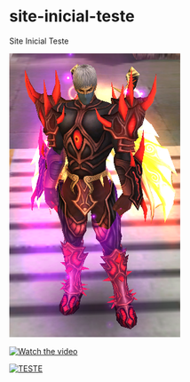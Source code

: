 # site-inicial-teste
Site Inicial Teste

<img title="a title" alt="Alt text" src="/imagens/sin-to.png">

[![Watch the video](https://img.youtube.com/vi/0d-PCT1xXXE/hqdefault.jpg)](https://youtu.be/0d-PCT1xXXE)

[![TESTE](https://img.youtube.com/vi/0d-PCT1xXXE/hqdefault.jpg)](https://youtu.be/0d-PCT1xXXE "TESTE")


